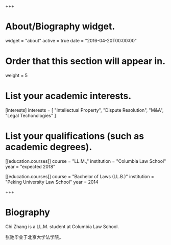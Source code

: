+++
# About/Biography widget.
widget = "about"
active = true
date = "2016-04-20T00:00:00"

# Order that this section will appear in.
weight = 5

# List your academic interests.
[interests]
  interests = [ "Intellectual Property",
    "Dispute Resolution",
    "M&A",
    "Legal Techonologies"
  ]

# List your qualifications (such as academic degrees).
[[education.courses]]
  course = "LL.M.,"
  institution = "Columbia Law School"
  year = "expected 2018"

[[education.courses]]
  course = "Bachelor of Laws (LL.B.)"
  institution = "Peking University Law School"
  year = 2014

+++

# Biography

Chi Zhang is a LL.M. student at Columbia Law School.

张驰毕业于北京大学法学院。
